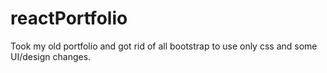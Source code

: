 # reactPortfolio
Took my old portfolio and got rid of all bootstrap to use only css and some UI/design changes. 
